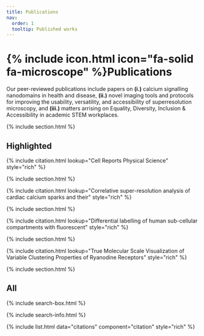 ```yaml
---
title: Publications
nav:
  order: 1
  tooltip: Published works
---
```


# {% include icon.html icon="fa-solid fa-microscope" %}Publications

Our peer-reviewed publications include papers on **(i.)** calcium signalling nanodomains in health and disease, **(ii.)** novel imaging tools and protocols for improving the usability, versatility, and accessibility of superresolution microscopy, and **(iii.)** matters arrising on Equality, Diversity, Inclusion & Accessibility in academic STEM workplaces.

{% include section.html %}

## Highlighted

{% include citation.html lookup="Cell Reports Physical Science" style="rich" %}

{% include section.html %}

{% include citation.html lookup="Correlative super-resolution analysis of cardiac calcium sparks and their" style="rich" %}

{% include section.html %}

{% include citation.html lookup="Differential labelling of human sub-cellular compartments with fluorescent" style="rich" %}

{% include section.html %}

{% include citation.html lookup="True Molecular Scale Visualization of Variable Clustering Properties of Ryanodine Receptors" style="rich" %}

{% include section.html %}

## All

{% include search-box.html %}

{% include search-info.html %}

{% include list.html data="citations" component="citation" style="rich" %}
